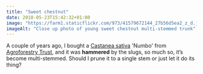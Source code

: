 ```yaml
---
title: "Sweet chestnut"
date: 2018-05-23T15:42:32+01:00
image: "https://farm1.staticflickr.com/973/41579672144_27b56d5ea2_z_d.jpg"
imageAlt: "Close up photo of young sweet chestnut multi-stemmed trunk"
---
```


A couple of years ago, I bought a [Castanea sativa](https://www.pfaf.org/user/Plant.aspx?LatinName=Castanea+sativa) 'Numbo' from [Agroforestry Trust](https://www.agroforestry.co.uk/), and it was **hammered** by the slugs, so much so, it’s become multi-stemmed. Should I prune it to a single stem or just let it do its thing?
